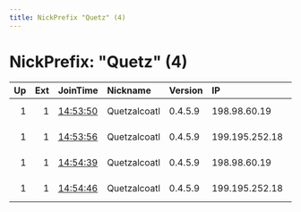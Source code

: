 ```yaml
---
title: NickPrefix "Quetz" (4)
---
```


# NickPrefix: "Quetz" (4)

|   Up |   Ext | JoinTime                                                                                            | Nickname     | Version   | IP             | AS   | CC   |   ORp |   Dirp | OS    | Contact                            |   eFamMembers |
|-----:|------:|:----------------------------------------------------------------------------------------------------|:-------------|:----------|:---------------|:-----|:-----|------:|-------:|:------|:-----------------------------------|--------------:|
|    1 |     1 | [14:53:50](https://metrics.torproject.org/rs.html#details/A4F42AE65F11634C42A3F3952E719F47091BD36F) | Quetzalcoatl | 0.4.5.9   | 198.98.60.19   | None | us   |  9000 |   9001 | Linux | email:Quetzalcoatl relays protonma |           120 |
|    1 |     1 | [14:53:56](https://metrics.torproject.org/rs.html#details/149E584199DAD5966FADAA07F4652EB15E9FC658) | Quetzalcoatl | 0.4.5.9   | 199.195.252.18 | None | us   |  9000 |   9001 | Linux | email:Quetzalcoatl relays protonma |           120 |
|    1 |     1 | [14:54:39](https://metrics.torproject.org/rs.html#details/8AB766FB1BE54669559B82165964B8D79DA80119) | Quetzalcoatl | 0.4.5.9   | 198.98.60.19   | None | us   |  9100 |   9101 | Linux | email:Quetzalcoatl relays protonma |           120 |
|    1 |     1 | [14:54:46](https://metrics.torproject.org/rs.html#details/90857E0B5912063AF8770D0C244224697C5BD877) | Quetzalcoatl | 0.4.5.9   | 199.195.252.18 | None | us   |  9100 |   9101 | Linux | email:Quetzalcoatl relays protonma |           120 |
